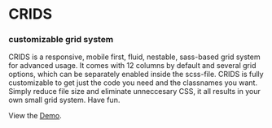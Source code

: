 # CRIDS

### customizable grid system

CRIDS is a responsive, mobile first, fluid, nestable, sass-based grid system for advanced usage. It comes with 12 columns by default and several grid options, which can be separately enabled inside the scss-file. CRIDS is fully customizable to get just the code you need and the classnames you want. Simply reduce file size and eliminate unneccesary CSS, it all results in your own small grid system. Have fun.

View the [Demo](http://css.firchow.net/crids/).